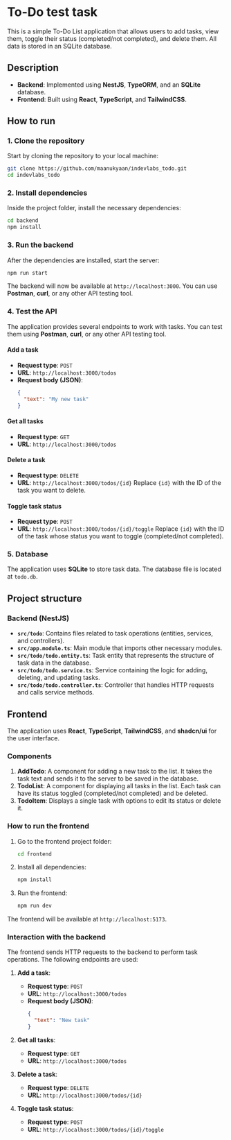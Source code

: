 # To-Do test task

This is a simple To-Do List application that allows users to add tasks, view them, toggle their status (completed/not completed), and delete them. All data is stored in an SQLite database.

## Description

- **Backend**: Implemented using **NestJS**, **TypeORM**, and an **SQLite** database.
- **Frontend**: Built using **React**, **TypeScript**, and **TailwindCSS**.

## How to run

### 1. Clone the repository

Start by cloning the repository to your local machine:

```bash
git clone https://github.com/maanukyaan/indevlabs_todo.git
cd indevlabs_todo
```

### 2. Install dependencies

Inside the project folder, install the necessary dependencies:

```bash
cd backend
npm install
```

### 3. Run the backend

After the dependencies are installed, start the server:

```bash
npm run start
```

The backend will now be available at `http://localhost:3000`. You can use **Postman**, **curl**, or any other API testing tool.

### 4. Test the API

The application provides several endpoints to work with tasks. You can test them using **Postman**, **curl**, or any other API testing tool.

#### Add a task

- **Request type**: `POST`
- **URL**: `http://localhost:3000/todos`
- **Request body (JSON)**:
  ```json
  {
    "text": "My new task"
  }
  ```

#### Get all tasks

- **Request type**: `GET`
- **URL**: `http://localhost:3000/todos`

#### Delete a task

- **Request type**: `DELETE`
- **URL**: `http://localhost:3000/todos/{id}`
  Replace `{id}` with the ID of the task you want to delete.

#### Toggle task status

- **Request type**: `POST`
- **URL**: `http://localhost:3000/todos/{id}/toggle`
  Replace `{id}` with the ID of the task whose status you want to toggle (completed/not completed).

### 5. Database

The application uses **SQLite** to store task data. The database file is located at `todo.db`.

## Project structure

### Backend (NestJS)

- **`src/todo`**: Contains files related to task operations (entities, services, and controllers).
- **`src/app.module.ts`**: Main module that imports other necessary modules.
- **`src/todo/todo.entity.ts`**: Task entity that represents the structure of task data in the database.
- **`src/todo/todo.service.ts`**: Service containing the logic for adding, deleting, and updating tasks.
- **`src/todo/todo.controller.ts`**: Controller that handles HTTP requests and calls service methods.

## Frontend

The application uses **React**, **TypeScript**, **TailwindCSS**, and **shadcn/ui** for the user interface.

### Components

1. **AddTodo**: A component for adding a new task to the list. It takes the task text and sends it to the server to be saved in the database.
2. **TodoList**: A component for displaying all tasks in the list. Each task can have its status toggled (completed/not completed) and be deleted.
3. **TodoItem**: Displays a single task with options to edit its status or delete it.

### How to run the frontend

1. Go to the frontend project folder:

   ```bash
   cd frontend
   ```

2. Install all dependencies:

   ```bash
   npm install
   ```

3. Run the frontend:

   ```bash
   npm run dev
   ```

The frontend will be available at `http://localhost:5173`.

### Interaction with the backend

The frontend sends HTTP requests to the backend to perform task operations. The following endpoints are used:

1. **Add a task**:

   - **Request type**: `POST`
   - **URL**: `http://localhost:3000/todos`
   - **Request body (JSON)**:
     ```json
     {
       "text": "New task"
     }
     ```

2. **Get all tasks**:

   - **Request type**: `GET`
   - **URL**: `http://localhost:3000/todos`

3. **Delete a task**:

   - **Request type**: `DELETE`
   - **URL**: `http://localhost:3000/todos/{id}`

4. **Toggle task status**:
   - **Request type**: `POST`
   - **URL**: `http://localhost:3000/todos/{id}/toggle`
